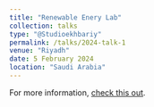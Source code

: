 ```yaml
---
title: "Renewable Enery Lab"
collection: talks
type: "@Studioekhbariy"
permalink: /talks/2024-talk-1
venue: "Riyadh"
date: 5 February 2024
location: "Saudi Arabia"
---
```


For more information, [check this out](https://x.com/Studioekhbariy/status/1754411370416619656?t=wqSasGKGHeMgxmJrk7iYLQ&s=40).
